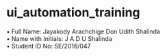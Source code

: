 # ui_automation_training
• Full Name: Jayakody Arachchige Don Udith Shalinda </br>
• Name with Initials: J A D U Shalinda </br>
• Student ID No: SE/2016/047 </br>

